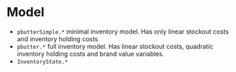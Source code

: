 # Model

- `pbutterSimple.*` minimal inventory model. Has only linear stockout costs and inventory holding costs
- `pbutter.*` full inventory model. Has linear stockout costs, quadratic inventory holding costs and brand value variables.
- `InventoryState.*` 
